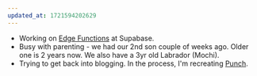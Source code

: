 ```yaml
---
updated_at: 1721594202629
---
```


* Working on [Edge Functions](https://supabase.com/edge-functions) at Supabase.
* Busy with parenting - we had our 2nd son couple of weeks ago. Older one is 2 years now. We also have a 3yr old Labrador (Mochi).
* Trying to get back into blogging. In the process, I'm recreating [Punch](https://github.com/laktek/punch).
